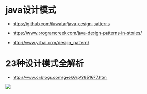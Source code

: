 # java设计模式

- <https://github.com/iluwatar/java-design-patterns>
- <https://www.programcreek.com/java-design-patterns-in-stories/>

- <http://www.yiibai.com/design_pattern/>

# 23种设计模式全解析

- <http://www.cnblogs.com/geek6/p/3951677.html>

![](http://dl.iteye.com/upload/attachment/0083/1179/57a92d42-4d84-3aa9-a8b9-63a0b02c2c36.jpg)

